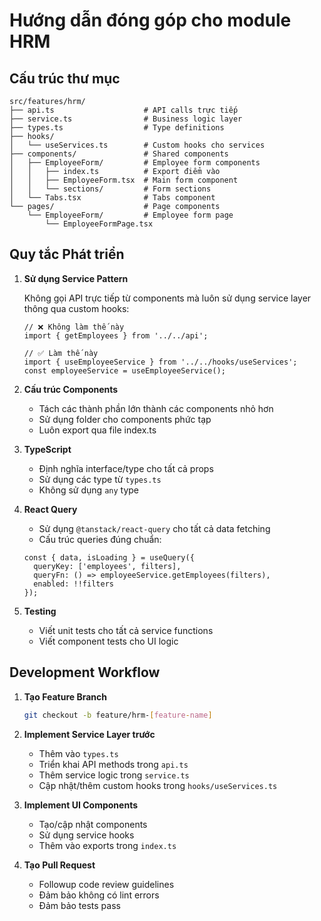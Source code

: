# Hướng dẫn đóng góp cho module HRM

## Cấu trúc thư mục

```
src/features/hrm/
├── api.ts                    # API calls trực tiếp
├── service.ts                # Business logic layer
├── types.ts                  # Type definitions
├── hooks/
│   └── useServices.ts        # Custom hooks cho services
├── components/               # Shared components
│   ├── EmployeeForm/         # Employee form components
│   │   ├── index.ts          # Export điểm vào
│   │   ├── EmployeeForm.tsx  # Main form component
│   │   └── sections/         # Form sections
│   └── Tabs.tsx              # Tabs component
└── pages/                    # Page components
    └── EmployeeForm/         # Employee form page
        └── EmployeeFormPage.tsx
```

## Quy tắc Phát triển

1. **Sử dụng Service Pattern**
   
   Không gọi API trực tiếp từ components mà luôn sử dụng service layer thông qua custom hooks:

   ```tsx
   // ❌ Không làm thế này
   import { getEmployees } from '../../api';
   
   // ✅ Làm thế này
   import { useEmployeeService } from '../../hooks/useServices';
   const employeeService = useEmployeeService();
   ```

2. **Cấu trúc Components**

   - Tách các thành phần lớn thành các components nhỏ hơn
   - Sử dụng folder cho components phức tạp
   - Luôn export qua file index.ts

3. **TypeScript**

   - Định nghĩa interface/type cho tất cả props
   - Sử dụng các type từ `types.ts`
   - Không sử dụng `any` type

4. **React Query**

   - Sử dụng `@tanstack/react-query` cho tất cả data fetching
   - Cấu trúc queries đúng chuẩn:

   ```tsx
   const { data, isLoading } = useQuery({
     queryKey: ['employees', filters],
     queryFn: () => employeeService.getEmployees(filters),
     enabled: !!filters
   });
   ```

5. **Testing**
   
   - Viết unit tests cho tất cả service functions
   - Viết component tests cho UI logic

## Development Workflow

1. **Tạo Feature Branch**
   ```bash
   git checkout -b feature/hrm-[feature-name]
   ```

2. **Implement Service Layer trước**
   - Thêm vào `types.ts`
   - Triển khai API methods trong `api.ts`
   - Thêm service logic trong `service.ts`
   - Cập nhật/thêm custom hooks trong `hooks/useServices.ts`

3. **Implement UI Components**
   - Tạo/cập nhật components
   - Sử dụng service hooks
   - Thêm vào exports trong `index.ts`

4. **Tạo Pull Request**
   - Followup code review guidelines
   - Đảm bảo không có lint errors
   - Đảm bảo tests pass 